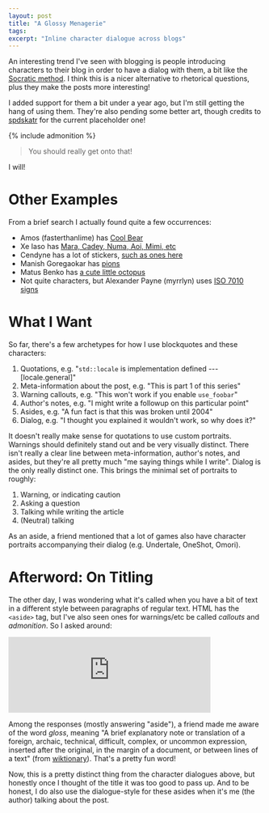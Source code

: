 ```yaml
---
layout: post
title: "A Glossy Menagerie"
tags:
excerpt: "Inline character dialogue across blogs"
---
```


An interesting trend I've seen with blogging is people introducing characters to their blog in order to have a dialog with them, a bit like the [Socratic method].
I think this is a nicer alternative to rhetorical questions, plus they make the posts more interesting!

[Socratic method]: https://en.wikipedia.org/wiki/Socratic_method

I added support for them a bit under a year ago, but I'm still getting the hang of using them.
They're also pending some better art, though credits to [spdskatr] for the current placeholder one!

[spdskatr]: https://violetteahouse.com/

{% include admonition %}
> You should really get onto that!

I will!

# Other Examples

From a brief search I actually found quite a few occurrences:

- Amos (fasterthanlime) has [Cool Bear](https://fasterthanli.me/articles/the-bottom-emoji-breaks-rust-analyzer#exploring-utf-8-and-utf-16-with-rust)
- Xe Iaso has [Mara, Cadey, Numa, Aoi, Mimi, etc](https://xeiaso.net/characters)
- Cendyne has a lot of stickers, [such as ones here](https://cendyne.dev/topics/canonicalization.html)
- Manish Goregaokar has [pions](https://manishearth.github.io/blog/2022/08/03/colophon-waiter-there-are-pions-in-my-blog-post/)
- Matus Benko has [a cute little octopus](https://primamateria.github.io/blog/neovim-nix/)
- Not quite characters, but Alexander Payne (myrrlyn) uses [ISO 7010 signs](https://myrrlyn.net/blog)

# What I Want

So far, there's a few archetypes for how I use blockquotes and these characters:

1. Quotations, e.g. "`std::locale` is implementation defined --- \[locale.general\]"
2. Meta-information about the post, e.g. "This is part 1 of this series"
3. Warning callouts, e.g. "This won't work if you enable `use_foobar`"
4. Author's notes, e.g. "I might write a followup on this particular point"
5. Asides, e.g. "A fun fact is that this was broken until 2004"
6. Dialog, e.g. "I thought you explained it wouldn't work, so why does it?"

It doesn't really make sense for quotations to use custom portraits.
Warnings should definitely stand out and be very visually distinct.
There isn't really a clear line between meta-information, author's notes, and asides, but they're all pretty much "me saying things while I write".
Dialog is the only really distinct one.
This brings the minimal set of portraits to roughly:

1. Warning, or indicating caution
2. Asking a question
3. Talking while writing the article
4. (Neutral) talking

As an aside, a friend mentioned that a lot of games also have character portraits accompanying their dialog (e.g. Undertale, OneShot, Omori).

# Afterword: On Titling

The other day, I was wondering what it's called when you have a bit of text in a different style between paragraphs of regular text.
HTML has the `<aside>` tag, but I've also seen ones for warnings/etc be called *callouts* and *admonition*.
So I asked around:

<iframe src="https://fosstodon.org/@ralismark/110092770799442633/embed" class="mastodon-embed" style="max-width: 100%; border: 0" width="400" allowfullscreen="allowfullscreen"></iframe><script src="https://fosstodon.org/embed.js" async="async"></script>

Among the responses (mostly answering "aside"), a friend made me aware of the word *gloss*, meaning "A brief explanatory note or translation of a foreign, archaic, technical, difficult, complex, or uncommon expression, inserted after the original, in the margin of a document, or between lines of a text" (from [wiktionary]).
That's a pretty fun word!

[wiktionary]: https://en.wiktionary.org/wiki/gloss#English

Now, this is a pretty distinct thing from the character dialogues above, but honestly once I thought of the title it was too good to pass up.
And to be honest, I do also use the dialogue-style for these asides when it's me (the author) talking about the post.
